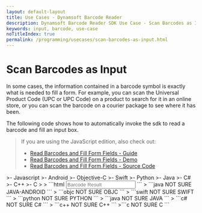 ```yaml
---
layout: default-layout
title: Use Cases - Dynamsoft Barcode Reader
description: Dynamsoft Barcode Reader SDK Use Case - Scan Barcodes as Input
keywords: input, barcode, use-case
noTitleIndex: true
permalink: /programming/usecases/scan-barcodes-as-input.html
---
```


# Scan Barcodes as Input

In some cases, the information contained in a barcode symbol is exactly what is needed to fill a form. For example, you can scan the Universal Product Code (UPC or UPC Code) on a product to search for it in an online store, or you can scan the barcode on a courier package to see where it has been.

The following code shows how to automatically invoke the sdk to read a barcode and fill an input box.

> If you are using the JavaScript edition, also check out:
>
> * <a target = "_blank" href="https://www.dynamsoft.com/barcode-reader/docs/web/programming/javascript/samples-demos/usecase1-formfill.html?utm_source=usecaseArticle">Read Barcodes and Fill Form Fields - Guide</a>
> * <a target = "_blank" href="https://demo.dynamsoft.com/Samples/DBR/JS/4.use-case/1.fill-a-form-with-barcode-reading.html?utm_source=usecaseArticle">Read Barcodes and Fill Form Fields - Demo</a>
> * <a target = "_blank" href="https://github.com/Dynamsoft/barcode-reader-javascript-samples/blob/main/4.use-case/1.fill-a-form-with-barcode-reading.html?utm_source=usecaseArticle">Read Barcodes and Fill Form Fields - Source Code</a>

<div class="sample-code-prefix template2"></div>
   >- Javascript
   >- Android
   >- Objective-C
   >- Swift
   >- Python
   >- Java
   >- C#
   >- C++
   >- C
   >
>
```html
<input id="input-to-fill" type="text" readonly="true" placeholder="Barcode Result">
<script>
let scanner = null;
Dynamsoft.DBR.BarcodeReader.license = 'DLS2eyJvcmdhbml6YXRpb25JRCI6IjIwMDAwMSJ9';
(async function () {
    document.getElementById("input-to-fill").addEventListener('click', async function () {
        try {
            scanner = scanner || await Dynamsoft.DBR.BarcodeScanner.createInstance();
            scanner.onUniqueRead = (txt, result) => {
                this.value = result.barcodeText;
                scanner.hide();
            };
            await scanner.show();
        } catch (ex) {
            alert(ex.message);
            throw ex;
        }
    });
})();
</script>
```
>
```java
NOT SURE JAVA-ANDROID
```
>
```objc
NOT SURE OBJC
```
>
```swift
NOT SURE SWIFT
```
>
```python
NOT SURE PYTHON
```
>
```java
NOT SURE JAVA
```
>
```c#
NOT SURE C#
```
>
```c++
NOT SURE C++
```
>```c
NOT SURE C
```
